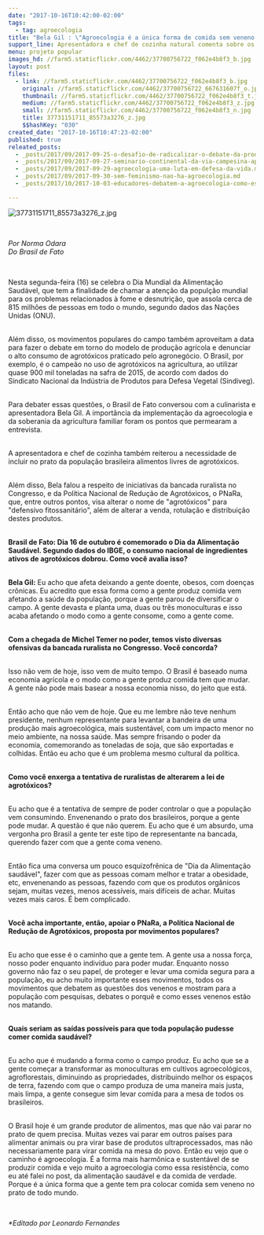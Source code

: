 ```yaml
---
date: "2017-10-16T10:42:00-02:00"
tags:
  - tag: agroecologia
title: "Bela Gil : \"Agroecologia é a única forma de comida sem veneno no prato de todo mundo\""
support_line: Apresentadora e chef de cozinha natural comenta sobre os efeitos nocivos dos agrotóxicos.
menu: projeto popular
images_hd: //farm5.staticflickr.com/4462/37700756722_f062e4b8f3_b.jpg
layout: post
files:
  - link: //farm5.staticflickr.com/4462/37700756722_f062e4b8f3_b.jpg
    original: //farm5.staticflickr.com/4462/37700756722_667631607f_o.jpg
    thumbnail: //farm5.staticflickr.com/4462/37700756722_f062e4b8f3_t.jpg
    medium: //farm5.staticflickr.com/4462/37700756722_f062e4b8f3_z.jpg
    small: //farm5.staticflickr.com/4462/37700756722_f062e4b8f3_n.jpg
    title: 37731151711_85573a3276_z.jpg
    $$hashKey: "030"
created_date: "2017-10-16T10:47:23-02:00"
published: true
releated_posts:
  - _posts/2017/09/2017-09-25-o-desafio-de-radicalizar-o-debate-da-producao-de-alimentacao-saudavel.md
  - _posts/2017/09/2017-09-27-seminario-continental-da-via-campesina-aponta-os-desafios-da-formacao-em-agroecologia.md
  - _posts/2017/09/2017-09-29-agroecologia-uma-luta-em-defesa-da-vida.md
  - _posts/2017/09/2017-09-30-sem-feminismo-nao-ha-agroecologia.md
  - _posts/2017/10/2017-10-03-educadores-debatem-a-agroecologia-como-estrategia-de-luta-no-norte-da-bahia.md

---
```

<p><img alt="37731151711_85573a3276_z.jpg" src="//farm5.staticflickr.com/4462/37700756722_f062e4b8f3_b.jpg" /></p>

<p>&nbsp;</p>

<p><em>Por Norma Odara<br />
Do Brasil de Fato</em></p>

<p>&nbsp;</p>

<p>Nesta segunda-feira (16) se celebra o Dia Mundial da Alimenta&ccedil;&atilde;o Saud&aacute;vel, que tem a finalidade de chamar a aten&ccedil;&atilde;o da popul&ccedil;&atilde;o mundial para os problemas relacionados &agrave; fome e desnutri&ccedil;&atilde;o, que assola cerca de 815 milh&otilde;es de pessoas em todo o mundo, segundo dados das Na&ccedil;&otilde;es Unidas (ONU).</p>

<p><br />
Al&eacute;m disso, os movimentos populares do campo tamb&eacute;m aproveitam a data para fazer o debate em torno do modelo de produ&ccedil;&atilde;o agr&iacute;cola e denunciar o alto consumo de agrot&oacute;xicos praticado pelo agroneg&oacute;cio. O Brasil, por exemplo, &eacute; o campe&atilde;o no uso de agrot&oacute;xicos na agricultura, ao utilizar quase 900 mil toneladas na safra de 2015, de acordo com dados do Sindicato Nacional da Ind&uacute;stria de Produtos para Defesa Vegetal (Sindiveg).</p>

<p><br />
Para debater essas quest&otilde;es, o Brasil de Fato conversou com a culinarista e apresentadora Bela Gil. A import&acirc;ncia da implementa&ccedil;&atilde;o da agroecologia e da soberania da agricultura familiar foram os pontos que permearam a entrevista.</p>

<p><br />
A apresentadora e chef de cozinha tamb&eacute;m reiterou a necessidade de incluir no prato da popula&ccedil;&atilde;o brasileira alimentos livres de agrot&oacute;xicos.</p>

<p><br />
Al&eacute;m disso, Bela falou a respeito de iniciativas da bancada ruralista no Congresso, e da Pol&iacute;tica Nacional de Redu&ccedil;&atilde;o de Agrot&oacute;xicos, o PNaRa, que, entre outros pontos, visa alterar o nome de &quot;agrot&oacute;xicos&quot; para &quot;defensivo fitossanit&aacute;rio&quot;, al&eacute;m de alterar a venda, rotula&ccedil;&atilde;o e distribui&ccedil;&atilde;o destes produtos.</p>

<p><br />
<strong>Brasil de Fato: Dia 16 de outubro &eacute; comemorado o Dia da Alimenta&ccedil;&atilde;o Saud&aacute;vel. Segundo dados do IBGE, o consumo nacional de ingredientes ativos de agrot&oacute;xicos dobrou. Como voc&ecirc; avalia isso?</strong></p>

<p><br />
<strong>Bela Gil:</strong> Eu acho que afeta deixando a gente doente, obesos, com doen&ccedil;as cr&ocirc;nicas. Eu acredito que essa forma como a gente produz comida vem afetando a sa&uacute;de da popula&ccedil;&atilde;o, porque a gente parou de diversificar o campo. A gente devasta e planta uma, duas ou tr&ecirc;s monoculturas e isso acaba afetando o modo como a gente consome, como a gente come.</p>

<p><br />
<strong>Com a chegada de Michel Temer no poder, temos visto diversas ofensivas da bancada ruralista no Congresso. Voc&ecirc; concorda?</strong></p>

<p><br />
Isso n&atilde;o vem de hoje, isso vem de muito tempo. O Brasil &eacute; baseado numa economia agr&iacute;cola e o modo como a gente produz comida tem que mudar. A gente n&atilde;o pode mais basear a nossa economia nisso, do jeito que est&aacute;.</p>

<p><br />
Ent&atilde;o acho que n&atilde;o vem de hoje. Que eu me lembre n&atilde;o teve nenhum presidente, nenhum representante para levantar a bandeira de uma produ&ccedil;&atilde;o mais agroecol&oacute;gica, mais sustent&aacute;vel, com um impacto menor no meio ambiente, na nossa sa&uacute;de. Mas sempre frisando o poder da economia, comemorando as toneladas de soja, que s&atilde;o exportadas e colhidas. Ent&atilde;o eu acho que &eacute; um problema mesmo cultural da pol&iacute;tica.</p>

<p><br />
<strong>Como voc&ecirc; enxerga a tentativa de ruralistas de alterarem a lei de agrot&oacute;xicos?&nbsp;&nbsp; </strong></p>

<p><br />
Eu acho que &eacute; a tentativa de sempre de poder controlar o que a popula&ccedil;&atilde;o vem consumindo. Envenenando o prato dos brasileiros, porque a gente pode mudar. A quest&atilde;o &eacute; que n&atilde;o querem. Eu acho que &eacute; um absurdo, uma vergonha pro Brasil a gente ter este tipo de representante na bancada, querendo fazer com que a gente coma veneno.</p>

<p><br />
Ent&atilde;o fica uma conversa um pouco esquizofr&ecirc;nica de &quot;Dia da Alimenta&ccedil;&atilde;o saud&aacute;vel&quot;, fazer com que as pessoas comam melhor e tratar a obesidade, etc, envenenando as pessoas, fazendo com que os produtos org&acirc;nicos sejam, muitas vezes, menos acess&iacute;veis, mais dif&iacute;ceis de achar. Muitas vezes mais caros. &Eacute; bem complicado.</p>

<p><br />
<strong>Voc&ecirc; acha importante, ent&atilde;o, apoiar o PNaRa, a Pol&iacute;tica Nacional de Redu&ccedil;&atilde;o de Agrot&oacute;xicos, proposta por movimentos populares?</strong></p>

<p><br />
Eu acho que esse &eacute; o caminho que a gente tem. A gente usa a nossa for&ccedil;a, nosso poder enquanto indiv&iacute;duo para poder mudar. Enquanto nosso governo n&atilde;o faz o seu papel, de proteger e levar uma comida segura para a popula&ccedil;&atilde;o, eu acho muito importante esses movimentos, todos os movimentos que debatem as quest&otilde;es dos venenos e mostram para a popula&ccedil;&atilde;o com pesquisas, debates o porqu&ecirc; e como esses venenos est&atilde;o nos matando.</p>

<p><br />
<strong>Quais seriam as sa&iacute;das poss&iacute;veis para que toda popula&ccedil;&atilde;o pudesse comer comida saud&aacute;vel?</strong></p>

<p><br />
Eu acho que &eacute; mudando a forma como o campo produz. Eu acho que se a gente come&ccedil;ar a transformar as monoculturas em cultivos agroecol&oacute;gicos, agroflorestais, diminuindo as propriedades, distribuindo melhor os espa&ccedil;os de terra, fazendo com que o campo produza de uma maneira mais justa, mais limpa, a gente consegue sim levar comida para a mesa de todos os brasileiros.</p>

<p><br />
O Brasil hoje &eacute; um grande produtor de alimentos, mas que n&atilde;o vai parar no prato de quem precisa. Muitas vezes vai parar em outros pa&iacute;ses para alimentar animais ou pra virar base de produtos ultraprocessados, mas n&atilde;o necessariamente para virar comida na mesa do povo. Ent&atilde;o eu vejo que o caminho &eacute; agroecologia. &Eacute; a forma mais harm&ocirc;nica e sustent&aacute;vel de se produzir comida e vejo muito a agroecologia como essa resist&ecirc;ncia, como eu at&eacute; falei no post, da alimenta&ccedil;&atilde;o saud&aacute;vel e da comida de verdade. Porque &eacute; a &uacute;nica forma que a gente tem pra colocar comida sem veneno no prato de todo mundo.</p>

<p>&nbsp;</p>

<p><em>*Editado por Leonardo Fernandes</em></p>

<p>&nbsp;</p>
